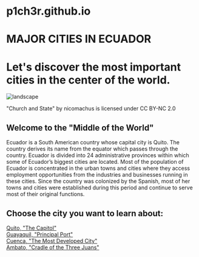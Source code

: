 # p1ch3r.github.io
<!DOCTYPE html>
<html lang="en">
  <head>
    <title> MMP100 Web Project </title>
  </head>
  <body>
    <h1 id = "top">
      MAJOR CITIES IN ECUADOR
    </h1>
    <h1 id = "second">
     Let's discover the most important cities in the center of the world.
    </h1>
    <img src="https://live.staticflickr.com/2744/4448812599_452263dd02_b.jpg" alt="landscape"/>
    <p class="attribution">
      "Church and State" by nicomachus is licensed under CC BY-NC 2.0 
      </p>
    <h2>
      Welcome to the "Middle of the World"
    </h2>
    <p class = "wonder">
      Ecuador is a South American country whose capital city is Quito. The country derives its name from the equator which passes through the country. Ecuador is divided into 24 administrative provinces within which some of Ecuador’s biggest cities are located. Most of the population of Ecuador is concentrated in the urban towns and cities where they access employment opportunities from the industries and businesses running in these cities. Since the country was colonized by the Spanish, most of her towns and cities were established during this period and continue to serve most of their original functions.
    </p>
        <h2>
      Choose the city you want to learn about:
    </h2>
    <p class = "visited">
    <a href="https://codepen.io/JuanDTiradoLucero/full/eYpNeRx">Quito, "The Capitol"</a>
  </br>
    <a href="https://codepen.io/JuanDTiradoLucero/full/eYpmVaQ">Guayaquil, "Principal Port"</a>
</br>
    <a href="https://codepen.io/JuanDTiradoLucero/full/KKdpZNO">Cuenca, "The Most Developed City"</a>
</br>
    <a href="https://codepen.io/JuanDTiradoLucero/full/OJyVzzr">Ambato, "Cradle of the Three Juans"</a>
</p>
  </body>
</html>
